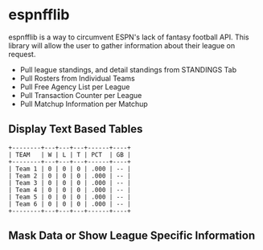 espnfflib
=========

espnfflib is a way to circumvent ESPN's lack of fantasy football API. This library will allow the user
to gather information about their league on request.

- Pull league standings, and detail standings from STANDINGS Tab
- Pull Rosters from Individual Teams
- Pull Free Agency List per League
- Pull Transaction Counter per League
- Pull Matchup Information per Matchup

## Display Text Based Tables

    +--------+---+---+---+------+----+
    | TEAM   | W | L | T | PCT  | GB |
    +--------+---+---+---+------+----+
    | Team 1 | 0 | 0 | 0 | .000 | -- |
    | Team 2 | 0 | 0 | 0 | .000 | -- |
    | Team 3 | 0 | 0 | 0 | .000 | -- |
    | Team 4 | 0 | 0 | 0 | .000 | -- |
    | Team 5 | 0 | 0 | 0 | .000 | -- |
    | Team 6 | 0 | 0 | 0 | .000 | -- |
    +--------+---+---+---+------+----+
    
## Mask Data or Show League Specific Information
